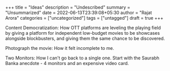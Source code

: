 +++
title = "Ideas"
description = "Undescribed"
summary = "Unsummarized"
date = 2022-06-13T23:39:08+05:30
author = "Rajat Arora"
categories = ["uncategorized"]
tags = ["untagged"]
draft = true
+++

Content Democratization: How OTT platforms are leveling the playing field by giving a platform for independent low-budget movies to be showcases alongside blockbusters, and giving them the same chance to be discovered.

Photograph the movie: How it felt incomplete to me.

Two Monitors: How I can't go back to a single one. Start with the Saurabh Banka anecdote - 4 monitors and an expensive video card.

